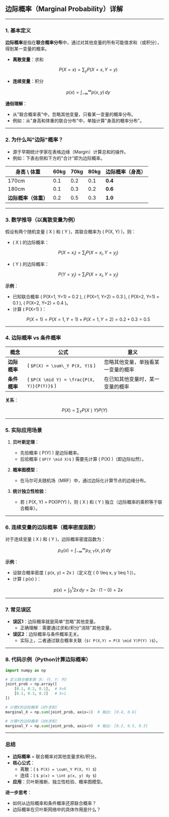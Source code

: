 ## **边际概率（Marginal Probability）详解**

***

### **1. 基本定义**

**边际概率**是指在**联合概率分布**中，通过对其他变量的所有可能值求和（或积分），得到某一变量的概率。

*   **离散变量**：求和
    ```math
    P(X=x) = \sum_{y} P(X=x, Y=y)
    ```
*   **连续变量**：积分
    ```math
    p(x) = \int_{-\infty}^{\infty} p(x, y) \, dy
    ```

**通俗理解**：

*   从"联合概率表"中，忽略其他变量，只看某一变量的概率分布。
*   例如：从"身高和体重的联合分布"中，单独计算"身高的概率分布"。

***

### **2. 为什么叫"边际"概率？**

*   源于早期统计学家在表格边缘（Margin）计算总和的操作。
*   例如：下表右侧和下方的"合计"即为边际概率。

| 身高 \ 体重      | 60kg | 70kg | 80kg | **边际概率（身高）** |
| ------------ | ---- | ---- | ---- | ------------ |
| 170cm        | 0.1  | 0.2  | 0.1  | **0.4**      |
| 180cm        | 0.1  | 0.3  | 0.2  | **0.6**      |
| **边际概率（体重）** | 0.2  | 0.5  | 0.3  | **1.0**      |

***

### **3. 数学推导（以离散变量为例）**

假设有两个随机变量 ( X ) 和 ( Y )，其联合概率为 ( P(X, Y) )，则：

*   ( X ) 的边际概率：
    ```math
    P(X=x_i) = \sum_{j} P(X=x_i, Y=y_j)
    ```
*   ( Y ) 的边际概率：
    ```math
    P(Y=y_j) = \sum_{i} P(X=x_i, Y=y_j)
    ```

**示例**：

*   已知联合概率 ( P(X=1, Y=1) = 0.2 ), ( P(X=1, Y=2) = 0.3 ), ( P(X=2, Y=1) = 0.1 ), ( P(X=2, Y=2) = 0.4 )。
*   计算 ( P(X=1) )：
    ```math
    P(X=1) = P(X=1, Y=1) + P(X=1, Y=2) = 0.2 + 0.3 = 0.5
    ```

***

### **4. 边际概率 vs 条件概率**

| 概念       | 公式                                         | 意义                |
| -------- | ------------------------------------------ | ----------------- |
| **边际概率** | ( `$P(X) = \sum\_Y P(X, Y)$` )             | 忽略其他变量，单独看某一变量的概率 |
| **条件概率** | ( `$P(X \mid Y) = \frac{P(X, Y)}{P(Y)}$` ) | 在已知其他变量时，某一变量的概率  |

**关系**：

```math
P(X) = \sum_Y P(X \mid Y) P(Y)
```

***

### **5. 实际应用场景**

1.  **贝叶斯定理**：
    *   先验概率 ( P(Y) ) 是边际概率。
    *   后验概率 ( `$P(Y \mid X)$` ) 需要先计算 ( P(X) )（即边际似然）。

2.  **概率图模型**：
    *   在马尔可夫随机场（MRF）中，通过边际化计算节点的边缘分布。

3.  **统计独立性检验**：
    *   若 ( P(X, Y) = P(X)P(Y) )，则 ( X ) 和 ( Y ) 独立（边际概率的乘积等于联合概率）。

***

### **6. 连续变量的边际概率（概率密度函数）**

对于连续变量 ( X ) 和 ( Y )，边际概率密度函数为：

```math
p_X(x) = \int_{-\infty}^{\infty} p_{X,Y}(x, y) \, dy
```

**示例**：

*   设联合概率密度 ( p(x, y) = 2x )（定义在 ( 0 \leq x, y \leq 1 )）。
*   计算 ( p(x) )：
    ```math
    p(x) = \int_0^1 2x \, dy = 2x \cdot (1-0) = 2x
    ```

***

### **7. 常见误区**

*   **误区1**：边际概率就是简单"忽略"其他变量。
    *   正确理解：需要通过求和/积分"消除"其他变量。
*   **误区2**：边际概率与条件概率无关。
    *   实际上，二者通过联合概率关联（`$( P(X,Y) = P(X \mid Y)P(Y) )$`）。

***

### **8. 代码示例（Python计算边际概率）**

```python
import numpy as np  

# 定义联合概率表（X: 行, Y: 列）  
joint_prob = np.array([  
    [0.1, 0.2, 0.1],  # X=0  
    [0.1, 0.3, 0.2]   # X=1  
])  

# 计算X的边际概率（对Y求和）  
marginal_X = np.sum(joint_prob, axis=1)  # 输出: [0.4, 0.6]  

# 计算Y的边际概率（对X求和）  
marginal_Y = np.sum(joint_prob, axis=0)  # 输出: [0.2, 0.5, 0.3]  
```

***

### **总结**

*   **边际概率** = 联合概率对其他变量求和/积分。
*   **核心公式**：
    *   离散：( `$ P(X) = \sum\_Y P(X, Y) $`)
    *   连续：( `$ p(x) = \int p(x, y) dy $`)
*   **应用**：贝叶斯推断、独立性检验、概率图模型。

**进一步思考**：

*   如何从边际概率和条件概率还原联合概率？
*   边际概率在贝叶斯网络中的具体作用是什么？

